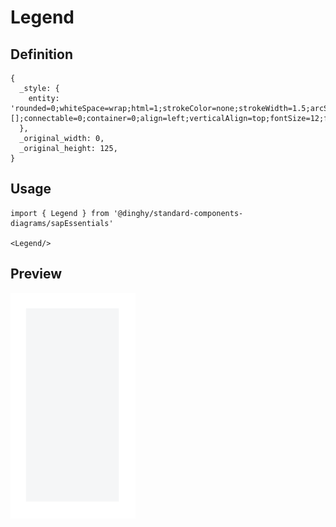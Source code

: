 # Legend

## Definition

```
{
  _style: { 
    entity: 'rounded=0;whiteSpace=wrap;html=1;strokeColor=none;strokeWidth=1.5;arcSize=16;fillColor=#F5F6F7;perimeterSpacing=0;imageHeight=24;absoluteArcSize=1;points=[];connectable=0;container=0;align=left;verticalAlign=top;fontSize=12;fontStyle=1;spacingTop=5;spacingLeft=8;',
  },
  _original_width: 0,
  _original_height: 125,
}
```

## Usage

```
import { Legend } from '@dinghy/standard-components-diagrams/sapEssentials'

<Legend/>
```

## Preview

<img src="./legend.png" width="200"/>
